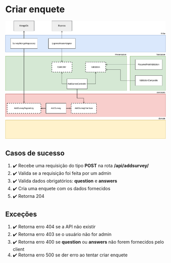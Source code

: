 # Criar enquete

![](./imgs/clean-node-api-AddSurvey.drawio.png)

## Casos de sucesso
1. :heavy_check_mark: Recebe uma requisição do tipo **POST** na rota **/api/addsurvey/**
1. :heavy_check_mark: Valida se a requisição foi feita por um admin 
1. :heavy_check_mark: Valida dados obrigatórios: **question** e **answers**
1. :heavy_check_mark: Cria uma enquete com os dados fornecidos 
1. :heavy_check_mark: Retorna 204 

## Exceções 
1. :heavy_check_mark: Retorna erro 404 se a API não existir
1. :heavy_check_mark: Retorna erro 403 se o usuário não for admin
1. :heavy_check_mark: Retorna erro 400 se **question** ou **answers** não forem fornecidos pelo client
1. :heavy_check_mark: Retorna erro 500 se der erro ao tentar criar enquete